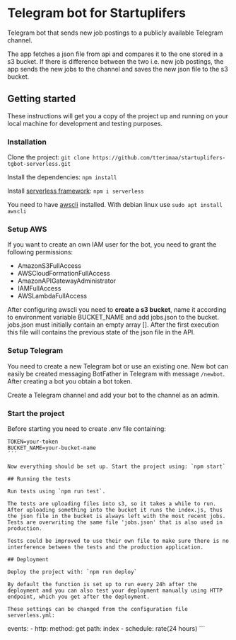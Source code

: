 # Telegram bot for Startuplifers

Telegram bot that sends new job postings to a publicly available Telegram channel.

The app fetches a json file from api and compares it to the one stored in a s3 bucket. If there is difference between the two i.e. new job postings, the app sends the new jobs to the channel and saves the new json file to the s3 bucket.

## Getting started

These instructions will get you a copy of the project up and running on your local machine for development and testing purposes.

### Installation

Clone the project: `git clone https://github.com/tterimaa/startuplifers-tgbot-serverless.git`

Install the dependencies: `npm install`

Install [serverless framework](https://serverless.com/): `npm i serverless`

You need to have [awscli](https://aws.amazon.com/cli/) installed. With debian linux use `sudo apt install awscli`

### Setup AWS

If you want to create an own IAM user for the bot, you need to grant the following permissions:
* AmazonS3FullAccess
* AWSCloudFormationFullAccess
* AmazonAPIGatewayAdministrator
* IAMFullAccess
* AWSLambdaFullAccess

After configuring awscli you need to **create a s3 bucket**, name it according to environment variable BUCKET_NAME and add jobs.json to the bucket. jobs.json must initially contain an empty array []. After the first execution this file will contains the previous state of the json file in the API.

### Setup Telegram

You need to create a new Telegram bot or use an existing one. New bot can easily be created messaging BotFather in Telegram with message `/newbot`. After creating a bot you obtain a bot token.

Create a Telegram channel and add your bot to the channel as an admin.

### Start the project

Before starting you need to create .env file containing:

```
TOKEN=your-token
BUCKET_NAME=your-bucket-name
´´´

Now everything should be set up. Start the project using: `npm start`

## Running the tests

Run tests using `npm run test`.

The tests are uploading files into s3, so it takes a while to run. After uploading something into the bucket it runs the index.js, thus the json file in the bucket is always left with the most recent jobs. Tests are overwriting the same file 'jobs.json' that is also used in production.

Tests could be improved to use their own file to make sure there is no interference between the tests and the production application.

## Deployment

Deploy the project with: `npm run deploy`

By default the function is set up to run every 24h after the deployment and you can also test your deployment manually using HTTP endpoint, which you get after the deployment.

These settings can be changed from the configuration file serverless.yml:

```
events:
      - http:
          method: get
          path: index
      - schedule: rate(24 hours)
´´´



